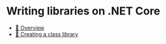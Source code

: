 # Writing libraries on .NET Core

*  [🔧 Overview](overview.md)
*  [🔧 Creating a class library](creating-class-library.md)

